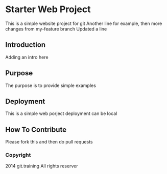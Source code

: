 # Starter Web Project

This is a simple website project for git
Another line for example, then more changes from my-feature branch
Updated a line

## Introduction

Adding an intro here

## Purpose

The purpose is to provide simple examples

## Deployment

This is a simple web porject deployment can be local

## How To Contribute

Please fork this and then do pull requests


### Copyright

2014 git.training
All rights reserver